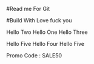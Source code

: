 #Read me For Git


#Build With Love fuck you   



Hello Two
Hello One
Hello Three


Hello Five
Hello Four
Hello Five


Promo Code : SALE50